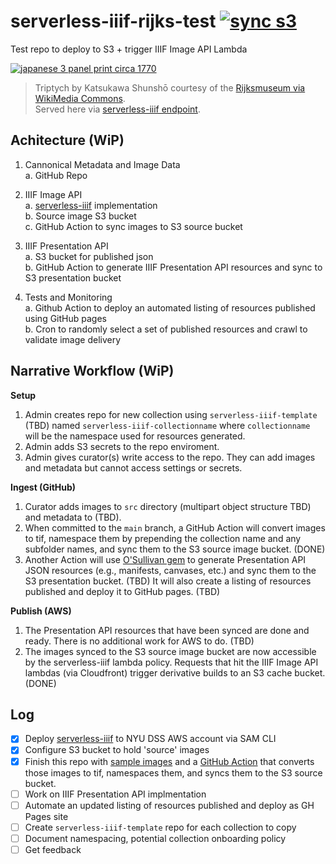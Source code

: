 # serverless-iiif-rijks-test [![sync s3](https://github.com/nyu-dss/serverless-iiif-rijks-test/actions/workflows/sync-s3.yml/badge.svg)](https://github.com/nyu-dss/serverless-iiif-rijks-test/actions/workflows/sync-s3.yml)  
Test repo to deploy to S3 + trigger IIIF Image API Lambda 


[![japanese 3 panel print circa 1770](https://twt4gwyokx4jxgo2tcptgtn4v40qajbb.lambda-url.us-east-1.on.aws/iiif/2/rijks-test_kasukawa_004/full/,300/0/default.jpg)](https://dss.hosting.nyu.edu/viewpoint/mirador/#manifests[]=https%3A%2F%2Fnyu-dss-serverless-iiif-presentation-test.s3.us-east-1.amazonaws.com%2Frijks-test_kasukawa-004%2Fmanifest.json&theme=dark&thumbs=off&view=single&workspacecontrols=false)
> Triptych by Katsukawa Shunshō courtesy of the [Rijksmuseum via WikiMedia Commons](https://commons.wikimedia.org/wiki/File:Acteurstriptiek-Rijksmuseum_RP-P-2008-246.jpeg).  
> Served here via [serverless-iiif endpoint](https://twt4gwyokx4jxgo2tcptgtn4v40qajbb.lambda-url.us-east-1.on.aws/iiif/2/rijks-test_kasukawa_004/full/,300/0/default.jpg). 

## Achitecture (WiP)

1. Cannonical Metadata and Image Data  
a. GitHub Repo 

2. IIIF Image API  
a. [serverless-iiif](https://github.com/samvera-labs/serverless-iiif) implementation    
b. Source image S3 bucket  
c. GitHub Action to sync images to S3 source bucket  

3. IIIF Presentation API  
a. S3 bucket for published json  
b. GitHub Action to generate IIIF Presentation API resources and sync to S3 presentation bucket

4. Tests and Monitoring  
a. Github Action to deploy an automated listing of resources published using GitHub pages  
b. Cron to randomly select a set of published resources and crawl to validate image delivery

## Narrative Workflow (WiP)

**Setup**  
1. Admin creates repo for new collection using `serverless-iiif-template` (TBD) named `serverless-iiif-collectionname` where `collectionname` will be the namespace used for resources generated.
2. Admin adds S3 secrets to the repo enviroment.
3. Admin gives curator(s) write access to the repo. They can add images and metadata but cannot access settings or secrets.  

**Ingest (GitHub)**  
1. Curator adds images to `src` directory (multipart object structure TBD) and metadata to (TBD).
2. When committed to the `main` branch, a GitHub Action will convert images to tif, namespace them by prepending the collection name and any subfolder names, and sync them to the S3 source image bucket. (DONE)
3. Another Action will use [O'Sullivan gem](https://github.com/iiif-prezi/osullivan) to generate Presentation API JSON resources (e.g., manifests, canvases, etc.) and sync them to the S3 presentation bucket. (TBD) It will also create a listing of resources published and deploy it to GitHub pages. (TBD)

**Publish (AWS)**
1. The Presentation API resources that have been synced are done and ready. There is no additional work for AWS to do. (TBD)
2. The images synced to the S3 source image bucket are now accessible by the serverless-iiif lambda policy. Requests that hit the IIIF Image API lambdas (via Cloudfront) trigger derivative builds to an S3 cache bucket. (DONE)

## Log

- [x] Deploy [serverless-iiif](https://github.com/samvera-labs/serverless-iiif) to NYU DSS AWS account via SAM CLI
- [x] Configure S3 bucket to hold 'source' images
- [x] Finish this repo with [sample images](https://github.com/nyu-dss/serverless-iiif-rijks-test/tree/main/src/kasukawa) and a [GitHub Action](https://github.com/nyu-dss/serverless-iiif-rijks-test/actions/workflows/sync-s3.yml) that converts those images to tif, namespaces them, and syncs them to the S3 source bucket.
- [ ] Work on IIIF Presentation API implmentation
- [ ] Automate an updated listing of resources published and deploy as GH Pages site
- [ ] Create `serverless-iiif-template` repo for each collection to copy
- [ ] Document namespacing, potential collection onboarding policy 
- [ ] Get feedback
